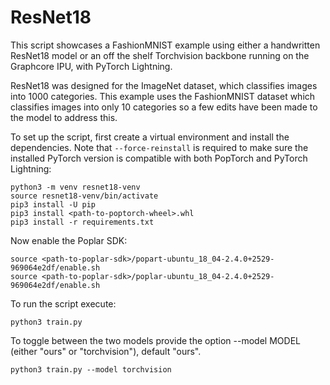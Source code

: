 
# ResNet18

This script showcases a FashionMNIST example using either a handwritten ResNet18 model or an off the shelf Torchvision backbone running on the Graphcore IPU, with PyTorch Lightning.

ResNet18 was designed for the ImageNet dataset, which classifies images into 1000 categories. This example uses the FashionMNIST dataset which classifies images into only 10 categories so a few edits have been made to the model to address this.

To set up the script, first create a virtual environment and install the dependencies.
Note that `--force-reinstall` is required to make sure the installed PyTorch version is compatible with both PopTorch and PyTorch Lightning:

```console
python3 -m venv resnet18-venv
source resnet18-venv/bin/activate
pip3 install -U pip
pip3 install <path-to-poptorch-wheel>.whl
pip3 install -r requirements.txt
```

Now enable the Poplar SDK:

```console
source <path-to-poplar-sdk>/popart-ubuntu_18_04-2.4.0+2529-969064e2df/enable.sh
source <path-to-poplar-sdk>/poplar-ubuntu_18_04-2.4.0+2529-969064e2df/enable.sh
```

To run the script execute:

```console
python3 train.py
```

To toggle between the two models provide the option --model MODEL (either "ours" or "torchvision"), default "ours".

```console
python3 train.py --model torchvision
```
